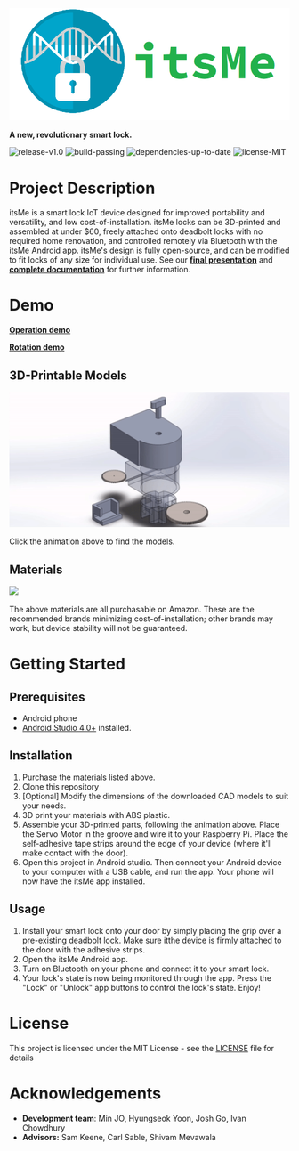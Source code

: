 ![Logo](/demos/Snapshots/Final/logo2.png)

**A new, revolutionary smart lock.**

![release-v1.0](https://img.shields.io/badge/release-v1.0-blue)
![build-passing](https://img.shields.io/badge/build-passing-brightgreen)
![dependencies-up-to-date](https://img.shields.io/badge/dependencies-up%20to%20date-brightgreen)
![license-MIT](https://img.shields.io/badge/license-MIT-green)



# Project Description

itsMe is a smart lock IoT device designed for improved portability and versatility, and low cost-of-installation. itsMe locks can be 3D-printed and assembled at under $60, freely attached onto deadbolt locks with no required home renovation, and controlled remotely via Bluetooth with the itsMe Android app. itsMe's design is fully open-source, and can be modified to fit locks of any size for individual use. See our **[final presentation](https://www.youtube.com/watch?v=xuYFx85O6f8)** and **[complete documentation](/docs/full-documentation)** for further information.


# Demo
**[Operation demo](https://www.youtube.com/watch?v=Y3_GFy8Gmhg)**

**[Rotation demo](https://www.youtube.com/watch?v=DRbHsR_Iyws)**



## 3D-Printable Models

[![CAD Model](/demos/Snapshots/Final/CAD.gif)](/demos/CAD)

Click the animation above to find the models.

## Materials
![](https://i.imgur.com/hORWZto.jpg)

The above materials are all purchasable on Amazon. These are the recommended brands minimizing cost-of-installation; other brands may work, but device stability will not be guaranteed. 

# Getting Started

## Prerequisites
- Android phone
- [Android Studio 4.0+](https://developer.android.com/studio) installed.

## Installation
1. Purchase the materials listed above.
2. Clone this repository
3. [Optional] Modify the dimensions of the downloaded CAD models to suit your needs.
4. 3D print your materials with ABS plastic.
5. Assemble your 3D-printed parts, following the animation above. Place the Servo Motor in the groove and wire it to your Raspberry Pi. Place the self-adhesive tape strips around the edge of your device (where it'll make contact with the door).
6. Open this project in Android studio. Then connect your Android device to your computer with a USB cable, and run the app. Your phone will now have the itsMe app installed.

## Usage
1. Install your smart lock onto your door by simply placing the grip over a pre-existing deadbolt lock. Make sure itthe device is firmly attached to the door with the adhesive strips.
2. Open the itsMe Android app.
3. Turn on Bluetooth on your phone and connect it to your smart lock.
4. Your lock's state is now being monitored through the app. Press the "Lock" or "Unlock" app buttons to control the lock's state. Enjoy!

# License

This project is licensed under the MIT License - see the [LICENSE](LICENSE) file for details

# Acknowledgements

- **Development team**: Min JO, Hyungseok Yoon, Josh Go, Ivan Chowdhury
- **Advisors:** Sam Keene, Carl Sable, Shivam Mevawala
